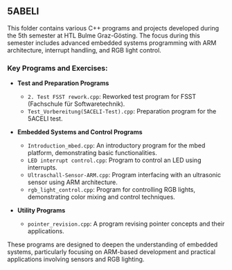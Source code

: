 ## 5ABELI

This folder contains various C++ programs and projects developed during the 5th semester at HTL Bulme Graz-Gösting. The focus during this semester includes advanced embedded systems programming with ARM architecture, interrupt handling, and RGB light control.

### Key Programs and Exercises:

- **Test and Preparation Programs**
  - `2. Test FSST rework.cpp`: Reworked test program for FSST (Fachschule für Softwaretechnik).
  - `Test_Vorbereitung(5ACELI-Test).cpp`: Preparation program for the 5ACELI test.

- **Embedded Systems and Control Programs**
  - `Introduction_mbed.cpp`: An introductory program for the mbed platform, demonstrating basic functionalities.
  - `LED interrupt control.cpp`: Program to control an LED using interrupts.
  - `Ultraschall-Sensor-ARM.cpp`: Program interfacing with an ultrasonic sensor using ARM architecture.
  - `rgb_light_control.cpp`: Program for controlling RGB lights, demonstrating color mixing and control techniques.

- **Utility Programs**
  - `pointer_revision.cpp`: A program revising pointer concepts and their applications.

These programs are designed to deepen the understanding of embedded systems, particularly focusing on ARM-based development and practical applications involving sensors and RGB lighting.
